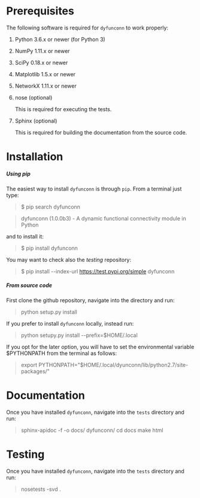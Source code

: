 Prerequisites
=============

The following software is required for `dyfunconn` to work properly:

1. Python 3.6.x or newer (for Python 3)
2. NumPy 1.11.x or newer
3. SciPy 0.18.x or newer
4. Matplotlib 1.5.x or newer
5. NetworkX 1.11.x or newer
6. nose (optional)

    This is required for executing the tests.

7. Sphinx (optional)

    This is required for building the documentation from the source code.

Installation
============

##### Using pip
The easiest way to install `dyfunconn` is through `pip`.
From a terminal just type:
> $ pip search dyfunconn

> dyfunconn (1.0.0b3)  - A dynamic functional connectivity module in Python

and to install it:
> $ pip install dyfunconn

You may want to check also the _testing_ repository:
> $ pip install --index-url https://test.pypi.org/simple dyfunconn

##### From source code

First clone the github repository, navigate into the directory and run:
> python setup.py install

If you prefer to install `dyfunconn` locally, instead run:
> python setupy.py install --prefix=$HOME/.local

If you opt for the later option, you will have to set the environmental
variable $PYTHONPATH from the terminal as follows:
> export PYTHONPATH="$HOME/.local/dyunconn/lib/python2.7/site-packages/"


Documentation
=============

Once you have installed `dyfunconn`, navigate into the `tests` directory and run:
> sphinx-apidoc -f -o docs/ dyfunconn/
> cd docs
> make html


Testing
=======

Once you have installed `dyfunconn`, navigate into the `tests` directory and run:
> nosetests -svd .

